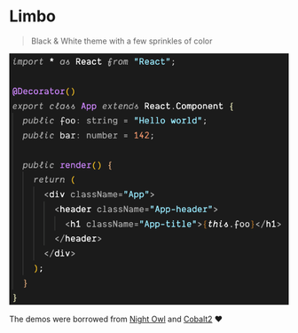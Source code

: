 # Limbo	
> Black &amp; White theme with a few sprinkles of color	

![](./react-tsx.png)	

The demos were borrowed from [Night Owl](https://github.com/sdras/night-owl-vscode-theme) and [Cobalt2](https://github.com/wesbos/cobalt2-vscode) ❤️
